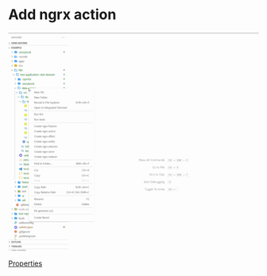 # Add ngrx action

<p>
    <a target="_blank" rel="noopener noreferrer" href="https://github.com/srlee309/vscode-domain-schematics-extension/blob/main/gifs/add-ngrx-action.gif?raw=true">
        <img src="https://github.com/srlee309/vscode-domain-schematics-extension/blob/main/gifs/add-ngrx-action.gif?raw=true" alt="Demo" style="max-width:100%;">
    </a>
</p>

[Properties](https://ngrx.io/guide/schematics/action)